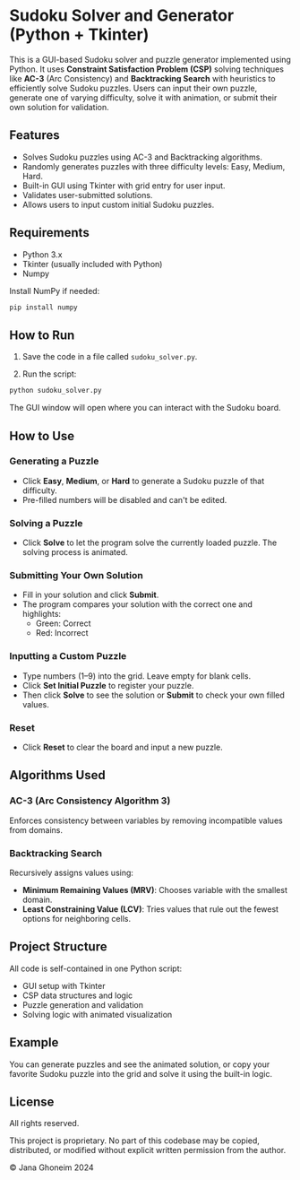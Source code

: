 # Sudoku Solver and Generator (Python + Tkinter)

This is a GUI-based Sudoku solver and puzzle generator implemented using Python. It uses **Constraint Satisfaction Problem (CSP)** solving techniques like **AC-3** (Arc Consistency) and **Backtracking Search** with heuristics to efficiently solve Sudoku puzzles. Users can input their own puzzle, generate one of varying difficulty, solve it with animation, or submit their own solution for validation.

## Features

- Solves Sudoku puzzles using AC-3 and Backtracking algorithms.
- Randomly generates puzzles with three difficulty levels: Easy, Medium, Hard.
- Built-in GUI using Tkinter with grid entry for user input.
- Validates user-submitted solutions.
- Allows users to input custom initial Sudoku puzzles.

## Requirements

- Python 3.x
- Tkinter (usually included with Python)
- Numpy

Install NumPy if needed:

```bash
pip install numpy
```

## How to Run

1. Save the code in a file called `sudoku_solver.py`.

2. Run the script:

```bash
python sudoku_solver.py
```

The GUI window will open where you can interact with the Sudoku board.

## How to Use

### Generating a Puzzle
- Click **Easy**, **Medium**, or **Hard** to generate a Sudoku puzzle of that difficulty.
- Pre-filled numbers will be disabled and can't be edited.

### Solving a Puzzle
- Click **Solve** to let the program solve the currently loaded puzzle. The solving process is animated.

### Submitting Your Own Solution
- Fill in your solution and click **Submit**.
- The program compares your solution with the correct one and highlights:
  - Green: Correct
  - Red: Incorrect

### Inputting a Custom Puzzle
- Type numbers (1–9) into the grid. Leave empty for blank cells.
- Click **Set Initial Puzzle** to register your puzzle.
- Then click **Solve** to see the solution or **Submit** to check your own filled values.

### Reset
- Click **Reset** to clear the board and input a new puzzle.

## Algorithms Used

### AC-3 (Arc Consistency Algorithm 3)
Enforces consistency between variables by removing incompatible values from domains.

### Backtracking Search
Recursively assigns values using:
- **Minimum Remaining Values (MRV)**: Chooses variable with the smallest domain.
- **Least Constraining Value (LCV)**: Tries values that rule out the fewest options for neighboring cells.

## Project Structure

All code is self-contained in one Python script:
- GUI setup with Tkinter
- CSP data structures and logic
- Puzzle generation and validation
- Solving logic with animated visualization

## Example

You can generate puzzles and see the animated solution, or copy your favorite Sudoku puzzle into the grid and solve it using the built-in logic.

## License

All rights reserved.

This project is proprietary. No part of this codebase may be copied, distributed, or modified without explicit written permission from the author.

© Jana Ghoneim 2024
